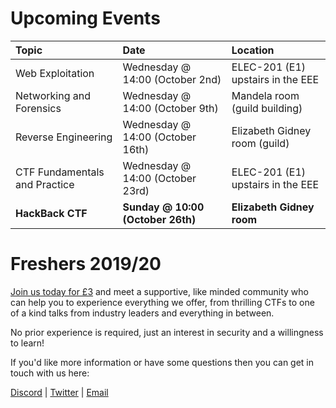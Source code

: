 # Upcoming Events

| Topic | Date | Location
|:-----------------|:----------|:-----------|
| Web Exploitation | Wednesday @ 14:00 (October 2nd) | ELEC-201 (E1) upstairs in the EEE |
| Networking and Forensics| Wednesday @ 14:00 (October 9th) | Mandela room (guild building) |
| Reverse Engineering | Wednesday @ 14:00 (October 16th) | Elizabeth Gidney room (guild) |
| CTF Fundamentals and Practice | Wednesday @ 14:00 (October 23rd) | ELEC-201 (E1) upstairs in the EEE |
| __HackBack CTF__ | __Sunday @ 10:00 (October 26th)__  | __Elizabeth Gidney room__ |

# Freshers 2019/20
[Join us today for £3](https://www.liverpoolguild.org/groups/cyber-security) and meet a supportive, like minded community who can help you to experience everything we offer, from thrilling CTFs to one of a kind talks from industry leaders and everything in between.

No prior experience is required, just an interest in security and a willingness to learn!

If you'd like more information or have some questions then you can get in touch with us here:

[Discord](https://discordapp.com/invite/p6qGd3D) |
[Twitter](https://twitter.com/CyberSocUoL) |
[Email](mailto:cybersecurity@society.liverpoolguild.org)
